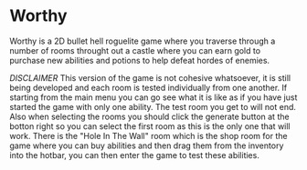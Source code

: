 # Worthy
Worthy is a 2D bullet hell roguelite game where you traverse through a number of rooms throught out a castle where you can earn gold to purchase new abilities and potions to help defeat hordes of enemies.

*DISCLAIMER*
This version of the game is not cohesive whatsoever, it is still being developed and each room is tested individually from one another.
If starting from the main menu you can go see what it is like as if you have just started the game with only one ability. The test room you get to will not end. Also when selecting the rooms you should click the generate button at the botton right so you can select the first room as this is the only one that will work.
There is the "Hole In The Wall" room which is the shop room for the game where you can buy abilities and then drag them from the inventory into the hotbar, you can then enter the game to test these abilities.
